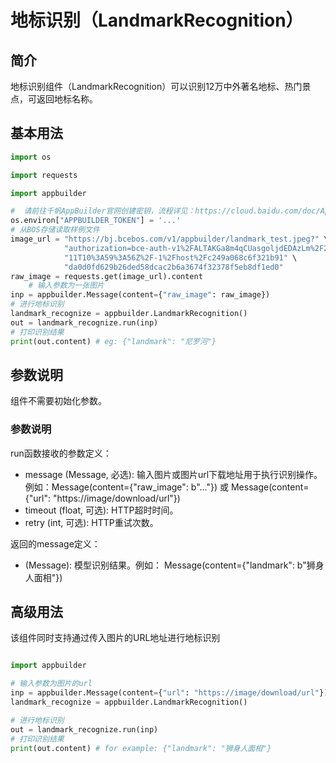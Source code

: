 # 地标识别（LandmarkRecognition）

## 简介

地标识别组件（LandmarkRecognition）可以识别12万中外著名地标、热门景点，可返回地标名称。

## 基本用法
```python
import os

import requests

import appbuilder

#  请前往千帆AppBuilder官网创建密钥，流程详见：https://cloud.baidu.com/doc/AppBuilder/s/Olq6grrt6#1%E3%80%81%E5%88%9B%E5%BB%BA%E5%AF%86%E9%92%A5
os.environ["APPBUILDER_TOKEN"] = '...'
# 从BOS存储读取样例文件
image_url = "https://bj.bcebos.com/v1/appbuilder/landmark_test.jpeg?" \
            "authorization=bce-auth-v1%2FALTAKGa8m4qCUasgoljdEDAzLm%2F2024-01-" \
            "11T10%3A59%3A56Z%2F-1%2Fhost%2Fc249a068c6f321b91" \
            "da0d0fd629b26ded58dcac2b6a3674f32378f5eb8df1ed0"
raw_image = requests.get(image_url).content
    # 输入参数为一张图片
inp = appbuilder.Message(content={"raw_image": raw_image})
# 进行地标识别
landmark_recognize = appbuilder.LandmarkRecognition()
out = landmark_recognize.run(inp)
# 打印识别结果
print(out.content) # eg: {"landmark": "尼罗河"}

```
## 参数说明
组件不需要初始化参数。

### 参数说明
run函数接收的参数定义：

- message (Message, 必选): 输入图片或图片url下载地址用于执行识别操作。例如：Message(content={"raw_image": b"..."}) 或 Message(content={"url": "https://image/download/url"})
- timeout (float, 可选): HTTP超时时间。
- retry (int, 可选): HTTP重试次数。

返回的message定义：

- (Message): 模型识别结果。例如： Message(content={"landmark": b"狮身人面相"})

## 高级用法
该组件同时支持通过传入图片的URL地址进行地标识别
```python

import appbuilder

# 输入参数为图片的url
inp = appbuilder.Message(content={"url": "https://image/download/url"})
landmark_recognize = appbuilder.LandmarkRecognition()

# 进行地标识别
out = landmark_recognize.run(inp)
# 打印识别结果
print(out.content) # for example: {"landmark": "狮身人面相"}
```
